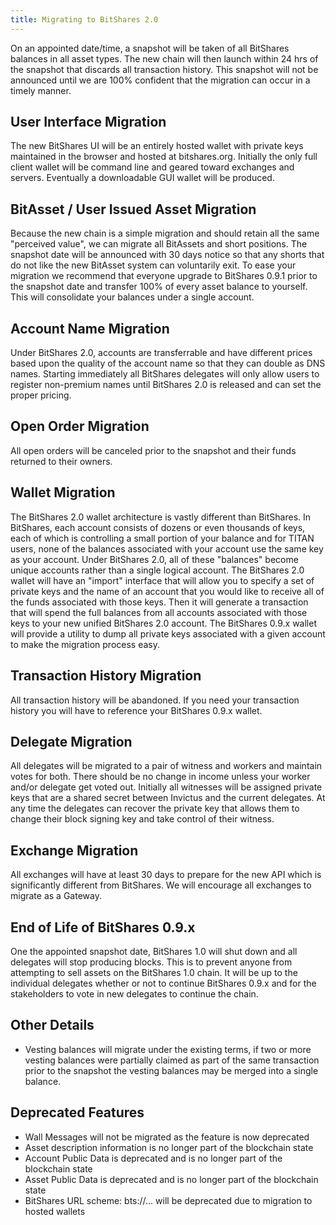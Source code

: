 ```yaml
---
title: Migrating to BitShares 2.0
---
```


On an appointed date/time, a snapshot will be taken of all BitShares balances in all asset types.  The new chain will then
launch within 24 hrs of the snapshot that discards all transaction history.  This snapshot will not be announced until
we are 100% confident that the migration can occur in a timely manner.

<!--more-->

## User Interface Migration
The new BitShares UI will be an entirely hosted wallet with private keys maintained in the browser and hosted at
bitshares.org.  Initially the only full client wallet will be command line and geared toward exchanges and servers.
Eventually a downloadable GUI wallet will be produced.

## BitAsset / User Issued Asset Migration
Because the new chain is a simple migration and should retain all the same "perceived value", we can migrate all
BitAssets and short positions.  The snapshot date will be announced with 30 days notice so that any shorts that do not
like the new BitAsset system can voluntarily exit.    To ease your migration we recommend that everyone upgrade to
BitShares 0.9.1 prior to the snapshot date and transfer 100% of every asset balance to yourself.  This will consolidate
your balances under a single account.

## Account Name Migration
Under BitShares 2.0, accounts are transferrable and have different prices based upon the quality of the account name so that
they can double as DNS names.  Starting immediately all BitShares delegates will only allow users to register non-premium names 
until BitShares 2.0 is released and can set the proper pricing.

## Open Order Migration
All open orders will be canceled prior to the snapshot and their funds returned to their owners.

## Wallet Migration
The BitShares 2.0 wallet architecture is vastly different than BitShares.  In BitShares, each account consists of dozens or
even thousands of keys, each of which is controlling a small portion of your balance and for TITAN users, none of the
balances associated with your account use the same key as your account.  Under BitShares 2.0, all of these "balances" become
unique accounts rather than a single logical account.    The BitShares 2.0 wallet will have an "import" interface that will
allow you to specify a set of private keys and the name of an account that you would like to receive all of the funds
associated with those keys.   Then it will generate a transaction that will spend the full balances from all accounts
associated with those keys to your new unified BitShares 2.0 account.    The BitShares 0.9.x wallet will provide a utility to dump
all private keys associated with a given account to make the migration process easy.

## Transaction History Migration
All transaction history will be abandoned.  If you need your transaction history you will have to reference your
BitShares 0.9.x wallet.

## Delegate Migration
All delegates will be migrated to a pair of witness and workers and maintain votes for both.  There should be no change
in income unless your worker and/or delegate get voted out.  Initially all witnesses will be assigned private keys that
are a shared secret between Invictus and the current delegates.  At any time the delegates can recover the private key
that allows them to change their block signing key and take control of their witness. 

## Exchange Migration
All exchanges will have at least 30 days to prepare for the new API which is significantly different from BitShares.  We
will encourage all exchanges to migrate as a Gateway.

## End of Life of BitShares 0.9.x
One the appointed snapshot date, BitShares 1.0 will shut down and all delegates will stop producing blocks.  This is to
prevent anyone from attempting to sell assets on the BitShares 1.0 chain.  It will be up to the individual delegates 
whether or not to continue BitShares 0.9.x and for the stakeholders to vote in new delegates to continue the chain. 

## Other Details

* Vesting balances will migrate under the existing terms, if two or more vesting balances were partially claimed
as part of the same transaction prior to the snapshot the vesting balances may be merged into a single balance.

## Deprecated Features
* Wall Messages will not be migrated as the feature is now deprecated 
* Asset description information is no longer part of the blockchain state
* Account Public Data is deprecated and is no longer part of the blockchain state
* Asset Public Data is deprecated and is no longer part of the blockchain state
* BitShares URL scheme: bts://... will be deprecated due to migration to hosted wallets
